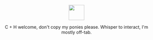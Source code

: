 
<p align="center">
  <img src="https://64.media.tumblr.com/3f68cb55e572bf65059c22850c6a61be/332662bcadb2f47e-5c/s75x75_c1/5bef48fb9b3552a07fd00aae84254300b78df5ee.gifv" width="50" title="">
  <p align="center">
</p>
<p align="center">
C + H welcome, don't copy my ponies please. Whisper to interact, I'm mostly off-tab.
